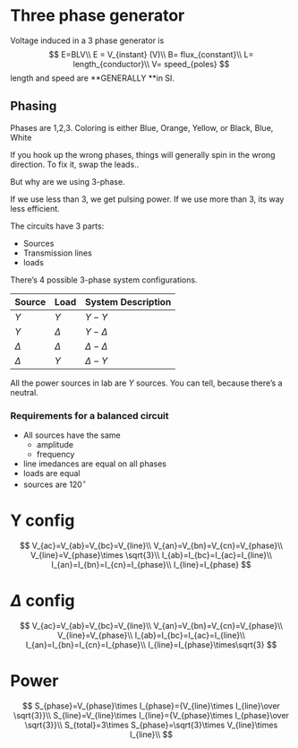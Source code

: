 # Three phase generator

Voltage induced in a 3 phase generator is
$$
E=BLV\\
E = V_{instant} (V)\\
B= flux_{constant}\\
L= length_{conductor}\\
V= speed_{poles}
$$
length and speed are **GENERALLY **in SI.

## Phasing

Phases are 1,2,3. Coloring is either Blue, Orange, Yellow, or Black, Blue, White

If you hook up the wrong phases, things will generally spin in the wrong direction. To fix it, swap the leads..

But why are we using 3-phase. 

If we use less than 3, we get pulsing power. If we use more than 3, its way less efficient.



The circuits have 3 parts:

- Sources
- Transmission lines
- loads

There’s 4 possible 3-phase system configurations.

| Source   | Load     | System Description |
| -------- | -------- | ------------------ |
| $Y$      | $Y$      | $Y-Y$              |
| $Y$      | $\Delta$ | $Y-\Delta$         |
| $\Delta$ | $\Delta$ | $\Delta-\Delta$    |
| $\Delta$ | $Y$      | $\Delta-Y$         |

All the power sources in lab are $Y$ sources. You can tell, because there’s a neutral.

### Requirements for a balanced circuit

- All sources have the same
    - amplitude
    - frequency
- line imedances are equal on all phases
- loads are equal
- sources are $120^\circ$



# Y config
$$
V_{ac}=V_{ab}=V_{bc}=V_{line}\\
V_{an}=V_{bn}=V_{cn}=V_{phase}\\
V_{line}=V_{phase}\times \sqrt{3}\\
I_{ab}=I_{bc}=I_{ac}=I_{line}\\
I_{an}=I_{bn}=I_{cn}=I_{phase}\\
I_{line}=I_{phase}
$$

# $\Delta$ config

$$
V_{ac}=V_{ab}=V_{bc}=V_{line}\\
V_{an}=V_{bn}=V_{cn}=V_{phase}\\
V_{line}=V_{phase}\\
I_{ab}=I_{bc}=I_{ac}=I_{line}\\
I_{an}=I_{bn}=I_{cn}=I_{phase}\\
I_{line}=I_{phase}\times\sqrt{3}
$$

# Power
$$
S_{phase}=V_{phase}\times I_{phase}={V_{line}\times I_{line}\over \sqrt{3}}\\
S_{line}=V_{line}\times I_{line}={V_{phase}\times I_{phase}\over \sqrt{3}}\\
S_{total}=3\times S_{phase}=\sqrt{3}\times V_{line}\times I_{line}\\
$$

